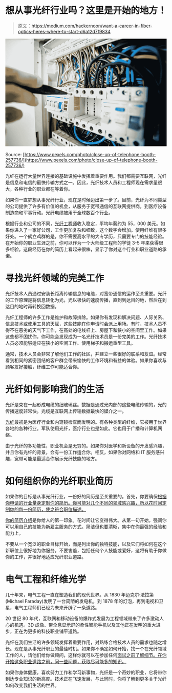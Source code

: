 # 想从事光纤行业吗？这里是开始的地方！

> 原文：<https://medium.com/hackernoon/want-a-career-in-fiber-optics-heres-where-to-start-d6a12d7f9834>

![](img/7da06de7465476f015c1313e6d82b2c5.png)

Source: [https://www.pexels.com/photo/close-up-of-telephone-booth-257736/](https://www.pexels.com/photo/close-up-of-telephone-booth-257736/)

光纤在运行大量世界连接的基础设施中发挥着重要作用。我们都需要互联网，光纤是信息和电信的最快传输方式之一。因此，光纤技术人员和工程师现在需求量很大，各种行业的职业都在等着你。

如果你一直梦想从事光纤行业，现在是时候迈出第一步了。目前，光纤为不同类型的公司提供了许多有价值的机会，从服务于宽带通信的互联网提供商，到医疗设备制造商和军事行动。光纤电缆被用于全球数百个行业。

根据行业和公司的不同，[光纤工程师](https://www.fieldengineer.com/blogs/fiber-optic-jobs-careers/)收入稳定，平均年薪约为 55，000 美元。如果你进入了一家好公司，工作更加复杂和细致，这个数字会增加。使用纤维有很多好处。一个鹤立鸡群的是，你不需要高水平的大专学历，只需要专门的技能经验。在开始你的职业生涯之前，你可以作为一个大师级工程师的学徒 3-5 年来获得很多经验。这段经历在你的简历上看起来很棒，显示了你对这个行业和职业道路的承诺。

# 寻找光纤领域的完美工作

光纤技术人员通过安装长距离传输信息的电缆，对宽带通信的运作至关重要。光纤的工作原理是将信息转化为光，光以极快的速度传播，直到到达目的地，然后在到达目的地时再转换回数据。

光纤工程师的许多工作是维护和故障排除。如果你有发现和解决问题、人际关系、信息技术或使用工具的天赋，这些技能在你申请时会派上用场。有时，技术人员不得不在恶劣的天气下工作，在高处的电线杆上、房屋下和狭小的空间里工作。如果这些都不困扰你，你可能会发现成为一名光纤技术员是一份完美的工作。光纤技术人员必须能够适应在狭小的空间工作、使用梯子和搬运重型工具。

通常，技术人员会非常了解他们工作的社区，并建立一些很好的联系和友谊。经常看到相同的紧密团结的客户群会带来愉快的工作环境和有益的体验。如果你喜欢与顾客友好接触，纤维工作可能适合你。

# 光纤如何影响我们的生活

光纤是束在一起形成电缆的细玻璃丝。数据是通过光内部的这些电缆传输的，光的传播速度非常快。光缆是互联网上传输数据最快的媒介之一。

[光纤](https://www.nai-group.com/optical-fiber-technology-how-it-works/)最初是为医疗行业和内窥镜检查而发明的。有各种类型的纤维，它被用于世界各地的各种行业。军队使用光纤，医疗行业也是如此。它也用于广播和计算机网络。

由于光纤的多功能性，职业机会是无穷的。如果你对医学和新设备的开发感兴趣，并且你有光纤的背景，会有一份工作适合你。相反，如果你对网络和 IT 服务感兴趣，宽带可能是最适合你展示光纤技能的地方。

# 如何组织你的光纤职业简历

如果你的目标是从事光纤行业，一份好的简历是至关重要的。首先，你要确保[根据你申请的行业量身定制你的简历。你可能对几个不同的领域感兴趣，所以花时间定制你的每一份简历，使之符合职位描述。](https://bklynresumestudio.com/how-to-write-a-generalized-resume/)

[你的简历介绍](https://www.resumecoach.com/how-to-start-a-resume-choosing-the-right-introduction/)是你给人的第一印象。花时间让它变得伟大。从第一句开始，强调你可以用自己的技能为新雇主服务的方式。简洁但也要清晰，集中在你最强的经验和能力上。

不要从一个宽泛的职业目标开始，而是列出你的独特技能，以及它们将如何在这个新职位上很好地为你服务。不要害羞，包括任何个人技能或爱好，这将有助于你做你的工作，并很好地适应光纤职业道路。

# 电气工程和纤维光学

几十年来，电气工程一直在塑造我们的现代世界。从 1830 年迈克尔·法拉第(Michael Faraday)发明了一台简陋的发电机，到 1878 年的灯泡，再到电视和卫星，电气工程师们已经为未来开辟了一条道路。

20 世纪 80 年代，互联网和移动设备的爆炸式发展为工程领域带来了许多激动人心的机遇。3D 成像、带全息显示屏的柔性智能手机以及其他正在发明的重大进步，正在为更多的科技职业铺平道路。

光纤在我们生活的许多领域发挥着重要作用，对熟练合格技术人员的需求也随之增长。现在是从事光纤职业的最佳时机。如果你不确定如何开始，找一个在光纤领域工作的人，请他们给你做顾问，这样你就可以在参加任何[面试之前了解细节。在你开始这条职业道路之前，问一些问题，获取尽可能多的知识。](https://hackernoon.com/tech-career-advice-from-30-interviews-9c022acaad5)

如果你身体健康，喜欢努力工作和学习新事物，光纤是一个奇妙的职业，它将带你到达专业知识的新高度。技术正在飞速发展，与此同时，你将了解到更多关于光纤如何改变我们生活的世界。